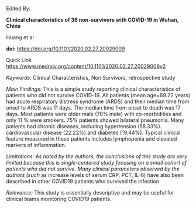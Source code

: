 Edited By:

**Clinical characteristics of 36 non-survivors with COVID-19 in Wuhan,
China**

Huang et al

**doi:** <https://doi.org/10.1101/2020.02.27.20029009>

Quick Link
<https://www.medrxiv.org/content/10.1101/2020.02.27.20029009v2>

*Keywords:* Clinical Characteristics, Non Survivors, retrospective study

*Main Findings:* This is a simple study reporting clinical
characteristics of patients who did not survive COVID-19. All patients
(mean age=69.22 years) had acute respiratory distress syndrome (ARDS)
and their median time from onset to ARDS was 11 days. The median time
from onset to death was 17 days. Most patients were older male (70%
male) with co-morbidities and only 11 % were smokers. 75% patients
showed bilateral pneumonia. Many patients had chronic diseases,
including hypertension (58.33%). cardiovascular disease (22.22%) and
diabetes (19.44%). Typical clinical feature measured in these patients
includes lymphopenia and elevated markers of inflammation.

*Limitations: As noted by the authors, the conclusions of this study are
very limited because this is single-centered study focusing on a small
cohort of patients who did not survive. Many clinical parameters
observed by the authors (such* as increase levels of serum CRP, PCT,
IL-6) have also been described in other COVID19 patients who survived
the infection

*Relevance:* This study is essentially descriptive and may be useful for
clinical teams monitoring COVID19 patients.
